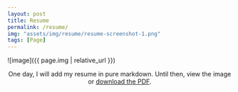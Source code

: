 ```yaml
---
layout: post
title: Resume
permalink: /resume/
img: "assets/img/resume/resume-screenshot-1.png"
tags: [Page]
---
```

![image]({{ page.img | relative_url }})

<p align= "center">
One day, I will add my resume in pure markdown. Until then, view the image or <a href="https://raw.githubusercontent.com/bunnnnnnn/bunnnnnnn.github.io/main/_resume/kghopson-resume-2022.pdf" 
target="_blank">download the PDF</a>. 
</p>